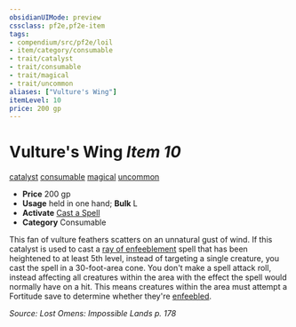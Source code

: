 ```yaml
---
obsidianUIMode: preview
cssclass: pf2e,pf2e-item
tags:
- compendium/src/pf2e/loil
- item/category/consumable
- trait/catalyst
- trait/consumable
- trait/magical
- trait/uncommon
aliases: ["Vulture's Wing"]
itemLevel: 10
price: 200 gp
---
```

# Vulture's Wing *Item 10*  
[catalyst](../../../rules/traits/catalyst-som.md)  [consumable](../../../rules/traits/consumable.md)  [magical](../../../rules/traits/magical.md)  [uncommon](../../../rules/traits/uncommon.md)  

- **Price** 200 gp
- **Usage** held in one hand; **Bulk** L
- **Activate** [Cast a Spell](../../../rules/actions/cast-a-spell.md)
- **Category** Consumable

This fan of vulture feathers scatters on an unnatural gust of wind. If this catalyst is used to cast a [ray of enfeeblement](../../spells/ray-of-enfeeblement.md) spell that has been heightened to at least 5th level, instead of targeting a single creature, you cast the spell in a 30-foot-area cone. You don't make a spell attack roll, instead affecting all creatures within the area with the effect the spell would normally have on a hit. This means creatures within the area must attempt a Fortitude save to determine whether they're [enfeebled](../../../rules/conditions.md#Enfeebled).

*Source: Lost Omens: Impossible Lands p. 178*